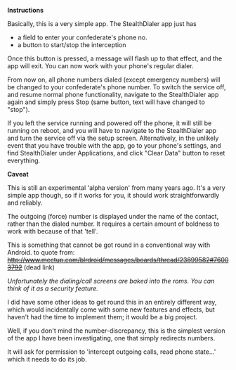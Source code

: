 **Instructions**

Basically, this is a very simple app.
The StealthDialer app just has
- a field to enter your confederate's phone no.
- a button to start/stop the interception

Once this button is pressed, a message will flash up to that effect, and the app will exit. You can now work with your phone's regular dialer.

From now on, all phone numbers dialed (except emergency numbers) will be changed to your confederate's phone number. To switch the service off, and resume normal phone functionality, navigate to the StealthDialer app again and simply press Stop (same button, text will have changed to "stop").

If you left the service running and powered off the phone, it will still be running on reboot, and you will have to navigate to the StealthDialer app and turn the service off via the setup screen. Alternatively, in the unlikely event that you have trouble with the app, go to your phone's settings, and find StealthDialer under Applications, and click "Clear Data" button to reset everything.


**Caveat** 

This is still an experimental 'alpha version' from many years ago. It's a very simple app though, so if it works for you, it should work straightforwardly and reliably.

The outgoing (force) number is displayed under the name of the contact, rather than the dialed number.
It requires a certain amount of boldness to work with because of that 'tell'.

This is something that cannot be got round in a conventional way with Android.
to quote from:
~~http://www.meetup.com/blrdroid/messages/boards/thread/23899582#76003792~~ (dead link)

_Unfortunately the dialing/call screens are baked into the roms. You can think of it as a security feature._

I did have some other ideas to get round this in an entirely different way, which would incidentally come with some new features and effects, but haven't had the time to implement them; it would be a big project.

Well, if you don't mind the number-discrepancy, this is the simplest version of the app I have been investigating, one that simply redirects numbers.

It will ask for permission to 'intercept outgoing calls, read phone state...' which it needs to do its job.